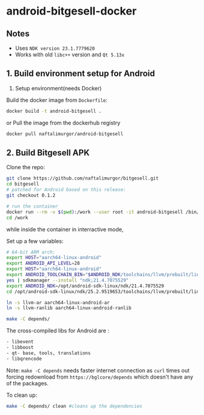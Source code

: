 # android-bitgesell-docker

## Notes
- Uses `NDK version 23.1.7779620`
- Works with old `libc++` version and `Qt 5.13x`


## 1. Build environment setup for Android
1. Setup environment(needs Docker)

Build the docker image from `Dockerfile`:

```sh
docker build -t android-bitgesell .
```

or Pull the image from the dockerhub registry

```sh
docker pull naftalimurgor/android-bitgesell
```


## 2. Build Bitgesell APK 

Clone the repo:

```sh
git clone https://github.com/naftalimurgor/bitgesell.git
cd bitgesell
# patched for Android based on this release:
git checkout 0.1.2 

# run the container
docker run --rm -v $(pwd):/work --user root -it android-bitgesell /bin/bash
cd /work

```

while inside the container in interractive mode,

Set up a few variables:


```sh
# 64-bit ARM arch:
export HOST="aarch64-linux-android"
export ANDROID_API_LEVEL=28
export HOST="aarch64-linux-android"
export ANDROID_TOOLCHAIN_BIN="$ANDROID_NDK/toolchains/llvm/prebuilt/linux-x86_64/bin"
yes | sdkmanager --install "ndk;21.4.7075529"
export ANDROID_NDK=/opt/android-sdk-linux/ndk/21.4.7075529
cd /opt/android-sdk-linux/ndk/25.2.9519653/toolchains/llvm/prebuilt/linux-x86_64/bin

ln -s llvm-ar aarch64-linux-android-ar
ln -s llvm-ranlib aarch64-linux-android-ranlib

make -C depends/
```

The cross-compiled libs for Android are :
```sh
- libevent
- libboost
- qt- base, tools, translations
- libqrencode
```

Note: `make -C depends` needs faster internet connection as `curl` times out forcing redownload from `https://bglcore/depends` which doesn't have any of the packages.

To clean up:

```sh
make -C depends/ clean #cleans up the dependencies
```
